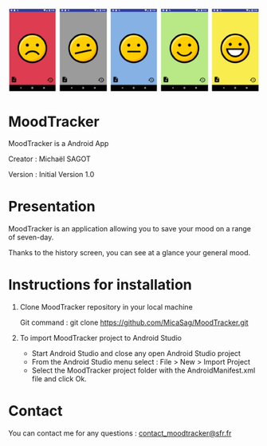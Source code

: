 ![MoodTracker Img](/app/src/main/res/drawable/moods.png)

# MoodTracker

MoodTracker is a Android App

Creator : Michaël SAGOT 

Version : Initial Version 1.0


# Presentation

MoodTracker is an application allowing you to save your mood on a range of seven-day.

Thanks to the history screen, you can see at a glance your general mood.
 


# Instructions for installation


1. Clone MoodTracker repository in your local machine

    Git command : git clone https://github.com/MicaSag/MoodTracker.git


2. To import MoodTracker project to Android Studio 

	* Start Android Studio and close any open Android Studio project
	* From the Android Studio menu select : File > New > Import Project
	* Select the MoodTracker project folder with the AndroidManifest.xml file and click Ok. 



# Contact

You can contact me for any questions : contact_moodtracker@sfr.fr
